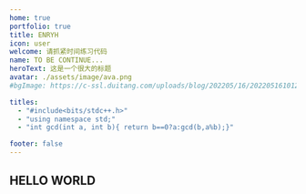 ```yaml
---
home: true
portfolio: true
title: ENRYH
icon: user
welcome: 请抓紧时间练习代码
name: TO BE CONTINUE...
heroText: 这是一个很大的标题
avatar: ./assets/image/ava.png
#bgImage: https://c-ssl.duitang.com/uploads/blog/202205/16/20220516101256_67da1.png

titles: 
  - "#include<bits/stdc++.h>"
  - "using namespace std;"
  - "int gcd(int a, int b){ return b==0?a:gcd(b,a%b);}"

footer: false
---
```


## HELLO WORLD